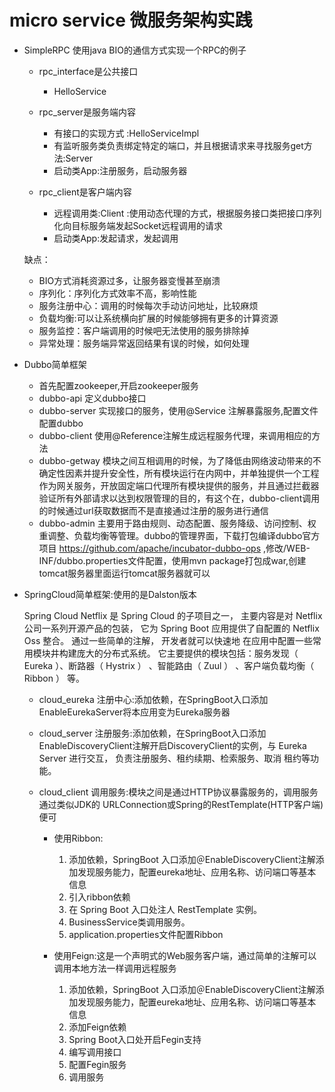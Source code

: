 # micro service 微服务架构实践

* SimpleRPC 使用java BIO的通信方式实现一个RPC的例子
	
	* rpc_interface是公共接口
	
		* HelloService
	* rpc_server是服务端内容
	
		* 有接口的实现方式 :HelloServiceImpl
		* 有监听服务类负责绑定特定的端口，并且根据请求来寻找服务get方法:Server
		* 启动类App:注册服务，启动服务器	
	* rpc_client是客户端内容
	
		* 远程调用类:Client<T> :使用动态代理的方式，根据服务接口类把接口序列化向目标服务端发起Socket远程调用的请求
		* 启动类App:发起请求，发起调用

	缺点：
	
	* BIO方式消耗资源过多，让服务器变慢甚至崩溃
	* 序列化：序列化方式效率不高，影响性能
	* 服务注册中心：调用的时候每次手动访问地址，比较麻烦
	* 负载均衡:可以让系统横向扩展的时候能够拥有更多的计算资源
	* 服务监控：客户端调用的时候吧无法使用的服务排除掉
	* 异常处理：服务端异常返回结果有误的时候，如何处理

* Dubbo简单框架

	* 首先配置zookeeper,开启zookeeper服务
	* dubbo-api 定义dubbo接口
	* dubbo-server 实现接口的服务，使用@Service 注解暴露服务,配置文件配置dubbo
	* dubbo-client 使用@Reference注解生成远程服务代理，来调用相应的方法
	* dubbo-getway 模块之间互相调用的时候，为了降低由网络波动带来的不确定性因素并提升安全性，所有模块运行在内网中，并单独提供一个工程作为网关服务，开放固定端口代理所有模块提供的服务，并且通过拦截器验证所有外部请求以达到权限管理的目的，有这个在，dubbo-client调用的时候通过url获取数据而不是直接通过注册的服务进行通信
	* dubbo-admin 主要用于路由规则、动态配置、服务降级、访问控制、权重调整、负载均衡等管理。dubbo的管理界面，下载打包编译dubbo官方项目 https://github.com/apache/incubator-dubbo-ops ,修改/WEB-INF/dubbo.properties文件配置，使用mvn package打包成war,创建tomcat服务器里面运行tomcat服务器就可以

* SpringCloud简单框架:使用的是Dalston版本
	
	Spring Cloud Netflix 是 Spring Cloud 的子项目之一， 主要内容是对 Netflix 公司一系列开源产品的包装， 它为 Spring Boot 应用提供了自配置的 Netflix Oss 整合。 通过一些简单的注解， 开发者就可以快速地 在应用中配置一些常用模块井构建庞大的分布式系统。 它主要提供的模块包括：服务发现（ Eureka ）、断路器（ Hystrix ） 、智能路由（ Zuul ） 、客户端负载均衡（ Ribbon ） 等。
	
	* cloud_eureka 注册中心:添加依赖，在SpringBoot入口添加EnableEurekaServer将本应用变为Eureka服务器
	* cloud_server 注册服务:添加依赖，在SpringBoot入口添加EnableDiscoveryClient注解开启DiscoveryClient的实例，与 Eureka Server 进行交互， 负责注册服务、租约续期、检索服务、取消 租约等功能。
	* cloud_client 调用服务:模块之间是通过HTTP协议暴露服务的，调用服务通过类似JDK的 URLConnection或Spring的RestTemplate(HTTP客户端)便可
		
		* 使用Ribbon:
		
			1. 添加依赖，SpringBoot 入口添加＠EnableDiscoveryClient注解添加发现服务能力，配置eureka地址、应用名称、访问端口等基本信息 
			2. 引入ribbon依赖
			3. 在 Spring Boot 入口处注人 RestTemplate 实例。
			4. BusinessService类调用服务。
			5. application.properties文件配置Ribbon
		
		* 使用Feign:这是一个声明式的Web服务客户端，通过简单的注解可以调用本地方法一样调用远程服务
			
			1. 添加依赖，SpringBoot 入口添加＠EnableDiscoveryClient注解添加发现服务能力，配置eureka地址、应用名称、访问端口等基本信息 
			2. 添加Feign依赖
			3. Spring Boot入口处开启Fegin支持
			4. 编写调用接口
			5. 配置Fegin服务
			6. 调用服务